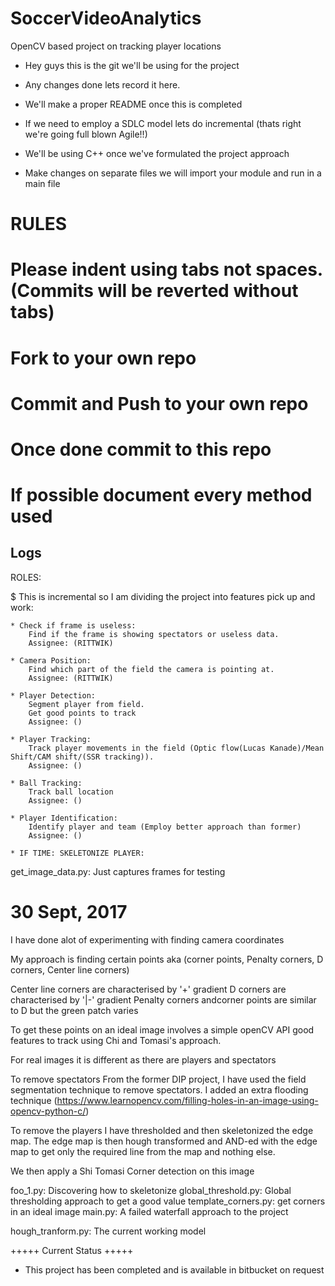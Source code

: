 # SoccerVideoAnalytics
OpenCV based project on tracking player locations

* Hey guys this is the git we'll be using for the project

* Any changes done lets record it here.

* We'll make a proper README once this is completed

* If we need to employ a SDLC model lets do incremental (thats right we're going full blown Agile!!)

* We'll be using C++ once we've formulated the project approach

* Make changes on separate files we will import your module and run in a main file

RULES
==========
# Please indent using tabs not spaces. (Commits will be reverted without tabs)

# Fork to your own repo

# Commit and Push to your own repo 

# Once done commit to this repo

# If possible document every method used


Logs
-----------------------------------------------

ROLES:

$ This is incremental so I am dividing the project into features pick up and work:
	
	* Check if frame is useless:
		Find if the frame is showing spectators or useless data.
		Assignee: (RITTWIK)

	* Camera Position:
		Find which part of the field the camera is pointing at.
		Assignee: (RITTWIK)

	* Player Detection:
		Segment player from field.
		Get good points to track
		Assignee: ()

	* Player Tracking:
		Track player movements in the field (Optic flow(Lucas Kanade)/Mean Shift/CAM shift/(SSR tracking)).
		Assignee: ()

	* Ball Tracking:
		Track ball location
		Assignee: ()

	* Player Identification:
		Identify player and team (Employ better approach than former)
		Assignee: ()

	* IF TIME: SKELETONIZE PLAYER:


get_image_data.py: Just captures frames for testing

30 Sept, 2017
===========================================

I have done alot of experimenting with finding camera coordinates

My approach is finding certain points aka (corner points, Penalty corners, D corners, Center line corners)

Center line corners are characterised by '+' gradient
D corners are characterised by '|-' gradient
Penalty corners andcorner points are similar to D but the green patch varies

To get these points on an ideal image involves a simple openCV API good features to track using Chi and
Tomasi's approach. 

For real images it is different as there are players and spectators

To remove spectators
From the former DIP project, I have used the field segmentation technique to remove spectators. I added an
extra flooding technique (https://www.learnopencv.com/filling-holes-in-an-image-using-opencv-python-c/)

To remove the players
I have thresholded and then skeletonized the edge map. 
The edge map is then hough transformed and AND-ed with the edge map to get only the required line from the 
map and nothing else.

We then apply a Shi Tomasi Corner detection on this image

foo_1.py: Discovering how to skeletonize
global_threshold.py: Global thresholding approach to get a good value
template_corners.py: get corners in an ideal image
main.py: A failed waterfall approach to the project

hough_tranform.py: The current working model



+++++ Current Status +++++
*	This project has been completed and is available in bitbucket on request
